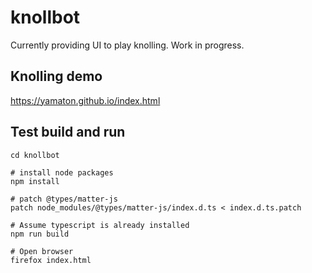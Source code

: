 # knollbot

Currently providing UI to play knolling. Work in progress.


## Knolling demo

https://yamaton.github.io/index.html



## Test build and run

```shell
cd knollbot

# install node packages
npm install

# patch @types/matter-js
patch node_modules/@types/matter-js/index.d.ts < index.d.ts.patch

# Assume typescript is already installed
npm run build

# Open browser
firefox index.html
```

